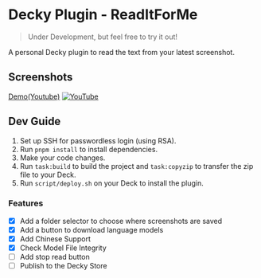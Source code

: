 # Decky Plugin - ReadItForMe 

> Under Development, but feel free to try it out!

A personal Decky plugin to read the text from your latest screenshot.

## Screenshots

[Demo(Youtube)](https://www.youtube.com/watch?v=fjsc5IqgmzU?si=0S-l1QOr71csefn8)
[![YouTube](http://i.ytimg.com/vi/fjsc5IqgmzU/hqdefault.jpg)](https://www.youtube.com/watch?v=fjsc5IqgmzU)
## Dev Guide

1. Set up SSH for passwordless login (using RSA).
2. Run `pnpm install` to install dependencies.
3. Make your code changes.
4. Run `task:build` to build the project and `task:copyzip` to transfer the zip file to your Deck.
5. Run `script/deploy.sh` on your Deck to install the plugin.


### Features

- [x] Add a folder selector to choose where screenshots are saved
- [x] Add a button to download language models
- [x] Add Chinese Support
- [x] Check Model File Integrity
- [ ] Add stop read button
- [ ] Publish to the Decky Store
